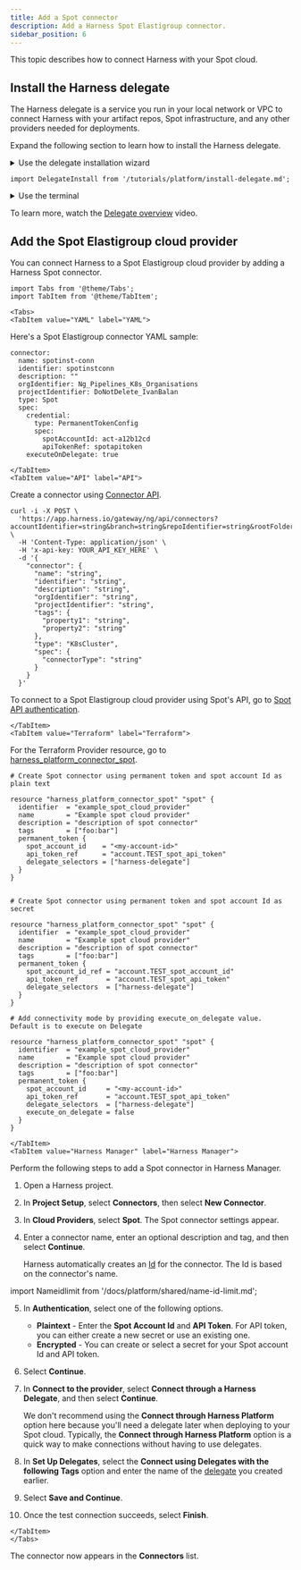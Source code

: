 ```yaml
---
title: Add a Spot connector
description: Add a Harness Spot Elastigroup connector.
sidebar_position: 6
---
```


This topic describes how to connect Harness with your Spot cloud.

## Install the Harness delegate

The Harness delegate is a service you run in your local network or VPC to connect Harness with your artifact repos, Spot infrastructure, and any other providers needed for deployments.

Expand the following section to learn how to install the Harness delegate.

<details>
<summary>Use the delegate installation wizard</summary>

1. In your Harness project, select **Project Setup**.
2. Select **Delegates**.
3. Select **Install a Delegate**.
4. Follow the delegate installation wizard.

Use this [delegate installation wizard video](https://www.youtube.com/watch?v=yLMCxs3onH8) to guide you through the process.

</details>

```mdx-code-block
import DelegateInstall from '/tutorials/platform/install-delegate.md';
```

<details>
<summary>Use the terminal</summary>
<DelegateInstall />
</details>

To learn more, watch the [Delegate overview](/docs/platform/delegates/delegate-concepts/delegate-overview) video.

## Add the Spot Elastigroup cloud provider

You can connect Harness to a Spot Elastigroup cloud provider by adding a Harness Spot connector. 

```mdx-code-block
import Tabs from '@theme/Tabs';
import TabItem from '@theme/TabItem';
```
```mdx-code-block
<Tabs>
<TabItem value="YAML" label="YAML">
```
Here's a Spot Elastigroup connector YAML sample: 

```
connector:
  name: spotinst-conn
  identifier: spotinstconn
  description: ""
  orgIdentifier: Ng_Pipelines_K8s_Organisations
  projectIdentifier: DoNotDelete_IvanBalan
  type: Spot
  spec:
    credential:
      type: PermanentTokenConfig
      spec:
        spotAccountId: act-a12b12cd
        apiTokenRef: spotapitoken
    executeOnDelegate: true
```

```mdx-code-block
</TabItem>
<TabItem value="API" label="API">
```
Create a connector using [Connector API](https://apidocs.harness.io/tag/connectors).

```
curl -i -X POST \
  'https://app.harness.io/gateway/ng/api/connectors?accountIdentifier=string&branch=string&repoIdentifier=string&rootFolder=string&filePath=string&commitMsg=string&isNewBranch=false&baseBranch=string&connectorRef=string&storeType=INLINE&repoName=string' \
  -H 'Content-Type: application/json' \
  -H 'x-api-key: YOUR_API_KEY_HERE' \
  -d '{
    "connector": {
      "name": "string",
      "identifier": "string",
      "description": "string",
      "orgIdentifier": "string",
      "projectIdentifier": "string",
      "tags": {
        "property1": "string",
        "property2": "string"
      },
      "type": "K8sCluster",
      "spec": {
        "connectorType": "string"
      }
    }
  }'
```

To connect to a Spot Elastigroup cloud provider using Spot's API, go to [Spot API authentication](https://docs.spot.io/api/#section/Authentication).

```mdx-code-block
</TabItem>
<TabItem value="Terraform" label="Terraform">
```

For the Terraform Provider resource, go to [harness_platform_connector_spot](https://registry.terraform.io/providers/harness/harness/latest/docs/resources/platform_connector_spot).

```
# Create Spot connector using permanent token and spot account Id as plain text

resource "harness_platform_connector_spot" "spot" {
  identifier  = "example_spot_cloud_provider"
  name        = "Example spot cloud provider"
  description = "description of spot connector"
  tags        = ["foo:bar"]
  permanent_token {
    spot_account_id    = "<my-account-id>"
    api_token_ref      = "account.TEST_spot_api_token"
    delegate_selectors = ["harness-delegate"]
  }
}


# Create Spot connector using permanent token and spot account Id as secret

resource "harness_platform_connector_spot" "spot" {
  identifier  = "example_spot_cloud_provider"
  name        = "Example spot cloud provider"
  description = "description of spot connector"
  tags        = ["foo:bar"]
  permanent_token {
    spot_account_id_ref = "account.TEST_spot_account_id"
    api_token_ref       = "account.TEST_spot_api_token"
    delegate_selectors  = ["harness-delegate"]
  }
}

# Add connectivity mode by providing execute_on_delegate value. Default is to execute on Delegate

resource "harness_platform_connector_spot" "spot" {
  identifier  = "example_spot_cloud_provider"
  name        = "Example spot cloud provider"
  description = "description of spot connector"
  tags        = ["foo:bar"]
  permanent_token {
    spot_account_id     = "<my-account-id>"
    api_token_ref       = "account.TEST_spot_api_token"
    delegate_selectors  = ["harness-delegate"]
    execute_on_delegate = false
  }
}
```
```mdx-code-block
</TabItem>
<TabItem value="Harness Manager" label="Harness Manager">
```

Perform the following steps to add a Spot connector in Harness Manager.

1. Open a Harness project.
2. In **Project Setup**, select **Connectors**, then select **New Connector**.
3. In **Cloud Providers**, select **Spot**. The Spot connector settings appear. 
4. Enter a connector name, enter an optional description and tag, and then select **Continue**.
   
   Harness automatically creates an [Id](/docs/platform/References/entity-identifier-reference) for the connector. The Id is based on the connector's name.

import Nameidlimit from '/docs/platform/shared/name-id-limit.md';

<Nameidlimit />

5. In **Authentication**, select one of the following options.
    * **Plaintext** - Enter the **Spot Account Id** and **API Token**. For API token, you can either create a new secret or use an existing one.
    * **Encrypted** - You can create or select a secret for your Spot account Id and API token.
6. Select **Continue**.
7. In **Connect to the provider**, select **Connect through a Harness Delegate**, and then select **Continue**.
   
   We don't recommend using the **Connect through Harness Platform** option here because you'll need a delegate later when deploying to your Spot cloud. Typically, the **Connect through Harness Platform** option is a quick way to make connections without having to use delegates.

8.  In **Set Up Delegates**, select the **Connect using Delegates with the following Tags** option and enter the name of the [delegate](#install-the-harness-delegate) you created earlier.
9.  Select **Save and Continue**.
10. Once the test connection succeeds, select **Finish**. 

```mdx-code-block
</TabItem>    
</Tabs>
```
    
The connector now appears in the **Connectors** list.

